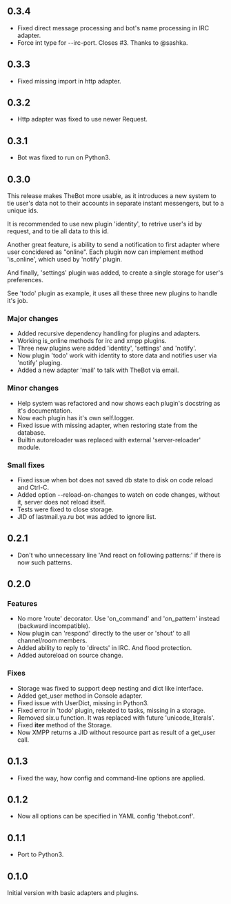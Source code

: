 0.3.4
-----

* Fixed direct message processing and bot's name processing in IRC adapter.
* Force int type for --irc-port. Closes #3. Thanks to @sashka.

0.3.3
-----

* Fixed missing import in http adapter.

0.3.2
-----

* Http adapter was fixed to use newer Request.

0.3.1
-----

* Bot was fixed to run on Python3.

0.3.0
-----

This release makes TheBot more usable, as it introduces a new
system to tie user's data not to their accounts in separate
instant messengers, but to a unique ids.

It is recommended to use new plugin 'identity', to retrive user's
id by request, and to tie all data to this id.

Another great feature, is ability to send a notification to first
adapter where user concidered as "online". Each plugin now can
implement method 'is_online', which used by 'notify' plugin.

And finally, 'settings' plugin was added, to create a single
storage for user's preferences.

See 'todo' plugin as example, it uses all these three new plugins
to handle it's job.

### Major changes

* Added recursive dependency handling for plugins and adapters.
* Working is_online methods for irc and xmpp plugins.
* Three new plugins were added 'identity', 'settings' and 'notify'.
* Now plugin 'todo' work with identity to store data and notifies user via 'notify' pluging.
* Added a new adapter 'mail' to talk with TheBot via email.

### Minor changes

* Help system was refactored and now shows each plugin's docstring as it's documentation.
* Now each plugin has it's own self.logger.
* Fixed issue with missing adapter, when restoring state from the database.
* Builtin autoreloader was replaced with external 'server-reloader' module.

### Small fixes

* Fixed issue when bot does not saved db state to disk on code reload and Ctrl-C.
* Added option --reload-on-changes to watch on code changes, without it, server does not reload itself.
* Tests were fixed to close storage.
* JID of lastmail.ya.ru bot was added to ignore list.

0.2.1
-----

* Don't who unnecessary line 'And react on following patterns:' if there is now such patterns.

0.2.0
-----

### Features

* No more 'route' decorator. Use 'on_command' and 'on_pattern' instead (backward incompatible).
* Now plugin can 'respond' directly to the user or 'shout' to all channel/room members.
* Added ability to reply to 'directs' in IRC. And flood protection.
* Added autoreload on source change.

### Fixes

* Storage was fixed to support deep nesting and dict like interface.
* Added get_user method in Console adapter.
* Fixed issue with UserDict, missing in Python3.
* Fixed error in 'todo' plugin, releated to tasks, missing in a storage.
* Removed six.u function. It was replaced with future 'unicode_literals'.
* Fixed __iter__ method of the Storage.
* Now XMPP returns a JID without resource part as result of a get_user call.

0.1.3
-----

* Fixed the way, how config and command-line options are applied.

0.1.2
-----

* Now all options can be specified in YAML config 'thebot.conf'.

0.1.1
-----

* Port to Python3.

0.1.0
-----

Initial version with basic adapters and plugins.
